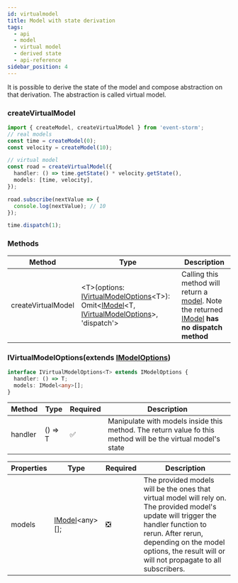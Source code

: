 ```yaml
---
id: virtualmodel
title: Model with state derivation
tags:
  - api
  - model
  - virtual model
  - derived state
  - api-reference
sidebar_position: 4
---
```


It is possible to derive the state of the model and compose abstraction on that derivation. The abstraction is called virtual model.

### createVirtualModel
```typescript
import { createModel, createVirtualModel } from 'event-storm';
// real models
const time = createModel(0);
const velocity = createModel(10);

// virtual model
const road = createVirtualModel({
  handler: () => time.getState() * velocity.getState(),
  models: [time, velocity],
});

road.subscribe(nextValue => {
  console.log(nextValue); // 10
});

time.dispatch(1);
```

### Methods
| Method | Type | Description |
|   -    |   -   |      -     |
| createVirtualModel | &lt;T>(options: [IVirtualModelOptions](#ivirtualmodeloptions)&lt;T>): Omit&lt;[IModel](./model.md#imodel)&lt;T, [IVirtualModelOptions](#ivirtualmodeloptions)>, 'dispatch'> | Calling this method will return a [model](./model.md#imodel). Note the returned [IModel](./model.md#imodel) **has no dispatch method** |

### IVirtualModelOptions(extends [IModelOptions](./model.md#imodeloptions))
```typescript
interface IVirtualModelOptions<T> extends IModelOptions {
  handler: () => T;
  models: IModel<any>[];
}
```

| Method | Type | Required | Description |
|   -    |   -   |    -     |     -      |
| handler | () => T | :white_check_mark: | Manipulate with models inside this method. The return value fo this method will be the virtual model's state

| Properties | Type | Required | Description |
|   -       |   -   |    -     |     -      |
| models | [IModel](./model.md#imodel)&lt;any>[]; | :negative_squared_cross_mark: | The provided models will be the ones that virtual model will rely on. The provided model's update will trigger the handler function to rerun. After rerun, depending on the model options, the result will or will not propagate to all subscribers.

